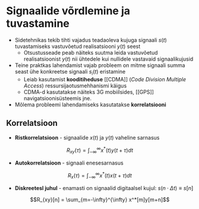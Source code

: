 # Signaalide võrdlemine ja tuvastamine
- Sidetehnikas tekib tihti vajadus teadaoleva kujuga signaali $s(t)$ tuvastamiseks vastuvõetud realisatsiooni $y(t)$ seest
	- Otsustusseade peab näiteks suutma leida vastuvõetud realisatsioonist $y(t)$ nii ühtedele kui nullidele vastavaid signaalikujusid
- Teine praktkas lahendamist vajab probleem on mitme signaali summa seast ühe konkreetse signaali $s_i(t)$ eristamine
	- Leiab kasutamist **kooditiheduse** [[CDMA]] (*Code Division Multiple Access*) ressursijaotusmehhanismi käigus
	- CDMA-d kasutatakse näiteks 3G mobiilsides, [[GPS]] navigatsioonisüsteemis jne.
- Mõlema probleemi lahendamiseks kasutatakse **korrelatsiooni**


## Korrelatsioon
- **Ristkorrelatsioon** - signaalide $x(t)$ ja $y(t)$ vaheline sarnasus

$$R_{xy}(\tau) = \int_{-\infty}^{\infty} x^*(t)y(t+\tau) dt$$

- **Autokorrelatsioon** - signaali enesesarnasus

$$R_{x}(\tau) = \int_{-\infty}^{\infty} x^*(t)x(t+\tau) dt$$

- **Diskreetesl juhul** - enamasti on signaalid digitaalsel kujul: $s(n \cdot \Delta t) \equiv s[n]$

$$R_{xy}[n] = \sum_{m=-\infty}^{\infty} x^*[m]y[m+n]$$
